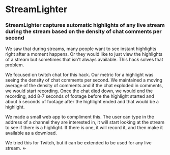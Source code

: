 # StreamLighter

### StreamLighter captures automatic highlights of any live stream during the stream based on the density of chat comments per second

We saw that during streams, many people want to see instant highlights right after a moment happens. Or they would like to just view the highlights of a stream but sometimes that isn't always available. This hack solves that problem.

We focused on twitch chat for this hack. Our metric for a highlight was seeing the density of chat comments per second. We maintained a moving average of the density of comments and if the chat exploded in comments, we would start recording. Once the chat died down, we would end the recording, add 8-7 seconds of footage before the highlight started and about 5 seconds of footage after the highlight ended and that would be a highlight.

We made a small web app to compliment this. The user can type in the address of a channel they are interested in, it will start looking at the stream to see if there is a highlight. If there is one, it will record it, and then make it available as a download.

We tried this for Twitch, but it can be extended to be used for any live stream. <-
